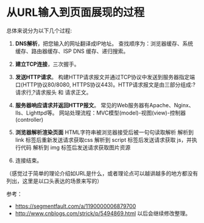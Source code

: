 # 从URL输入到页面展现的过程

总体来说分为以下几个过程:

1. **DNS解析**，把您输入的网址翻译成IP地址。
    查找顺序为：浏览器缓存、系统缓存、路由器缓存、ISP DNS 缓存、递归搜索。
    
2. **建立TCP连接**，三次握手。

3. **发送HTTP请求**。
    构建HTTP请求报文并通过TCP协议中发送到服务器指定端口(HTTP协议80/8080, HTTPS协议443)。HTTP请求报文是由三部分组成:?请求行,?请求报头 和 请求正文。
    
4. **服务器响应请求并返回HTTP报文**。
    常见的Web服务器有Apache、Nginx、lls、Lighttpd等。
    网站处理流程：MVC模型(model)-视图(view)-控制器(controller)
    
5. **浏览器解析渲染页面**
    HTML字符串被浏览器接受后被一句句读取解析
    解析到 link 标签后重新发送请求获取css
    解析到 script 标签后发送请求获取 js，并执行代码
    解析到 img 标签后发送请求获取图片资源
    
6. 连接结束。

（感觉过于简单的理论介绍如URL是什么，或者理论点可以越讲越多的地方都没有列出，这里是以口头表达的场景来写的）

参考：
- https://segmentfault.com/a/1190000006879700
- http://www.cnblogs.com/strick/p/5494869.html
以后会继续修改整理。
